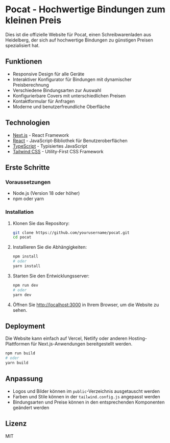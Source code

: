 # Pocat - Hochwertige Bindungen zum kleinen Preis

Dies ist die offizielle Website für Pocat, einen Schreibwarenladen aus Heidelberg, der sich auf hochwertige Bindungen zu günstigen Preisen spezialisiert hat.

## Funktionen

- Responsive Design für alle Geräte
- Interaktiver Konfigurator für Bindungen mit dynamischer Preisberechnung
- Verschiedene Bindungsarten zur Auswahl
- Konfigurierbare Covers mit unterschiedlichen Preisen
- Kontaktformular für Anfragen
- Moderne und benutzerfreundliche Oberfläche

## Technologien

- [Next.js](https://nextjs.org/) - React Framework
- [React](https://reactjs.org/) - JavaScript-Bibliothek für Benutzeroberflächen
- [TypeScript](https://www.typescriptlang.org/) - Typisiertes JavaScript
- [Tailwind CSS](https://tailwindcss.com/) - Utility-First CSS Framework

## Erste Schritte

### Voraussetzungen

- Node.js (Version 18 oder höher)
- npm oder yarn

### Installation

1. Klonen Sie das Repository:
   ```bash
   git clone https://github.com/yourusername/pocat.git
   cd pocat
   ```

2. Installieren Sie die Abhängigkeiten:
   ```bash
   npm install
   # oder
   yarn install
   ```

3. Starten Sie den Entwicklungsserver:
   ```bash
   npm run dev
   # oder
   yarn dev
   ```

4. Öffnen Sie [http://localhost:3000](http://localhost:3000) in Ihrem Browser, um die Website zu sehen.

## Deployment

Die Website kann einfach auf Vercel, Netlify oder anderen Hosting-Plattformen für Next.js-Anwendungen bereitgestellt werden.

```bash
npm run build
# oder
yarn build
```

## Anpassung

- Logos und Bilder können im `public`-Verzeichnis ausgetauscht werden
- Farben und Stile können in der `tailwind.config.js` angepasst werden
- Bindungsarten und Preise können in den entsprechenden Komponenten geändert werden

## Lizenz

MIT

